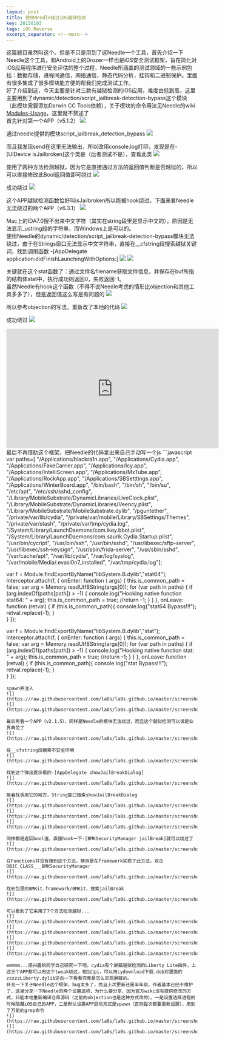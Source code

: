 ```yaml
---
layout: post
title: 使用Needle绕过iOS越狱检测
key: 20150103
tags: iOS Reverse
excerpt_separator: <!--more-->
---
```

这篇题目虽然叫这个。但是不只是用到了这Needle一个工具，首先介绍一下Needle这个工具，和Android上的Drozer一样也是iOS安全测试框架，旨在简化对iOS应用程序进行安全评估的整个过程，Needle所涵盖的测试领域的一些示例包括：数据存储，进程间通信，网络通信，静态代码分析，挂钩和二进制保护。里面有很多集成了很多模块能方便的帮我们完成测试工作。<!--more-->  
好了介绍到这，今天主要是针对三款有越狱检测的iOS应用，难度由低到高，这里主要用到了dynamic/detection/script_jailbreak-detection-bypass这个模块（此模块需要添加Darwin CC Tools依赖），关于模块的命令用法见Needle的wiki [Modules-Usage](https://github.com/mwrlabs/needle/wiki/Modules-Usage)，这里就不赘述了  
首先针对第一个APP（v5.1.2）
![](https://raw.githubusercontent.com/la0s/la0s.github.io/master/screenshots/20190114.1.png)

通过needle提供的模块script_jailbreak_detection_bypass
![](https://raw.githubusercontent.com/la0s/la0s.github.io/master/screenshots/20190114.2.png)

而且我发现send在这里无法输出，所以改用console.log打印，发现是在-[UIDevice isJailbroken]这个类是（后者测试不是），查看此类
![](https://raw.githubusercontent.com/la0s/la0s.github.io/master/screenshots/20190114.3.png)

使用了两种方法检测越狱，因为它是直接通过方法的返回值判断是否越狱的，所以可以直接修改此Bool返回值即可绕过
![](https://raw.githubusercontent.com/la0s/la0s.github.io/master/screenshots/20190114.4.png)

成功绕过
![](https://raw.githubusercontent.com/la0s/la0s.github.io/master/screenshots/20190114.5.png)

这个APP越狱检测函数恰好叫isJailbroken所以能被hook绕过，下面来看Needle无法绕过的两个APP（v6.3.1）
![](https://raw.githubusercontent.com/la0s/la0s.github.io/master/screenshots/20190114.6.png)

Mac上的IDA7.0搜不出来中文字符（其实在string段里是显示中文的），原因是无法显示_ustring段的字符串，而Windows上是可以的。  
使用Needle的dynamic/detection/script_jailbreak-detection-bypass模块无法绕过，由于在Strings窗口无法显示中文字符串，直接在__cfstring段搜索越狱关键词，找到调用函数
-[AppDelegate application:didFinishLaunchingWithOptions:]
![](https://raw.githubusercontent.com/la0s/la0s.github.io/master/screenshots/20190114.7.png)
![](https://raw.githubusercontent.com/la0s/la0s.github.io/master/screenshots/20190114.8.png)

关键就在这个stat函数了：通过文件名filename获取文件信息，并保存在buf所指的结构体stat中，执行成功则返回0，失败返回-1。  
虽然Needle有hook这个函数（不得不说Needle考虑的情形比objection和其他工具多多了），但是返回值这么写是有问题的
![](https://raw.githubusercontent.com/la0s/la0s.github.io/master/screenshots/20190114.9.png)

所以参考objection的写法，重新改了本地的代码
![](https://raw.githubusercontent.com/la0s/la0s.github.io/master/screenshots/20190114.10.png)

成功绕过
![](https://raw.githubusercontent.com/la0s/la0s.github.io/master/screenshots/20190114.11.png)

<iframe width="560" height="315" src="https://www.youtube.com/embed/X7BQDjLsCZQ" frameborder="0" allow="accelerometer; autoplay; encrypted-media; gyroscope; picture-in-picture" allowfullscreen></iframe>
最后不再借助这个框架，把Needle的代码拿出来自己手动写一个js
```javascript
var paths=[
        "/Applications/blackra1n.app",
        "/Applications/Cydia.app",
        "/Applications/FakeCarrier.app",
        "/Applications/Icy.app",
        "/Applications/IntelliScreen.app",
        "/Applications/MxTube.app",
        "/Applications/RockApp.app",
        "/Applications/SBSetttings.app",
        "/Applications/WinterBoard.app",
        "/bin/bash",
        "/bin/sh",
        "/bin/su",
        "/etc/apt",
        "/etc/ssh/sshd_config",
        "/Library/MobileSubstrate/DynamicLibraries/LiveClock.plist",
        "/Library/MobileSubstrate/DynamicLibraries/Veency.plist",
        "/Library/MobileSubstrate/MobileSubstrate.dylib",
        "/pguntether",
        "/private/var/lib/cydia",
        "/private/var/mobile/Library/SBSettings/Themes",
        "/private/var/stash",
        "/private/var/tmp/cydia.log",
        "/System/Library/LaunchDaemons/com.ikey.bbot.plist",
        "/System/Library/LaunchDaemons/com.saurik.Cydia.Startup.plist",
        "/usr/bin/cycript",
        "/usr/bin/ssh",
        "/usr/bin/sshd",
        "/usr/libexec/sftp-server",
        "/usr/libexec/ssh-keysign",
        "/usr/sbin/frida-server",
        "/usr/sbin/sshd",
        "/var/cache/apt",
        "/var/lib/cydia",
        "/var/log/syslog",
        "/var/mobile/Media/.evasi0n7_installed",
        "/var/tmp/cydia.log"];


var f = Module.findExportByName("libSystem.B.dylib","stat64");
Interceptor.attach(f, {
    onEnter: function ( args) {
        this.is_common_path = false;
        var arg = Memory.readUtf8String(args[0]);
        for (var path in paths) {
            if (arg.indexOf(paths[path]) > -1) {
                console.log("Hooking native function stat64: " + arg);
                this.is_common_path = true;
                //return -1;
            }
        }
    },
    onLeave: function (retval) {
               if (this.is_common_path){
                   console.log("stat64 Bypass!!!");
                   retval.replace(-1);
               }      
            }
});

var f = Module.findExportByName("libSystem.B.dylib","stat");
Interceptor.attach(f, {
    onEnter: function ( args) {
        this.is_common_path = false;
        var arg = Memory.readUtf8String(args[0]);
        for (var path in paths) {
            if (arg.indexOf(paths[path]) > -1) {
                console.log("Hooking native function stat: " + arg);
                this.is_common_path = true;
                //return -1;
            }
        }
    },
    onLeave: function (retval) {
               if (this.is_common_path){
                   console.log("stat Bypass!!!");
                   retval.replace(-1);
               }          
            }
});
```
spawn并注入
![](https://raw.githubusercontent.com/la0s/la0s.github.io/master/screenshots/20190114.12.png)
![](https://raw.githubusercontent.com/la0s/la0s.github.io/master/screenshots/20190114.13.png)

最后再看一个APP（v2.1.5），同样是Needle的模块无法绕过，而且这个越狱检测可以说是业界典范了
![](https://raw.githubusercontent.com/la0s/la0s.github.io/master/screenshots/20190114.14.png)

在__cfstring段搜索不安全环境
![](https://raw.githubusercontent.com/la0s/la0s.github.io/master/screenshots/20190114.15.png)

找到这个弹出提示框的-[AppDelegate showJailBreakDialog]
![](https://raw.githubusercontent.com/la0s/la0s.github.io/master/screenshots/20190114.16.png)

接着找调用它的地方，String窗口搜索showJailBreakDialog
![](https://raw.githubusercontent.com/la0s/la0s.github.io/master/screenshots/20190114.17.png)
![](https://raw.githubusercontent.com/la0s/la0s.github.io/master/screenshots/20190114.18.png)
![](https://raw.githubusercontent.com/la0s/la0s.github.io/master/screenshots/20190114.19.png)

同样都是返回bool值，直接hook一下-[BMKSecurityManager jailBreak]就可以绕过了
![](https://raw.githubusercontent.com/la0s/la0s.github.io/master/screenshots/20190114.20.png)

在Functions并没有搜到这个方法，猜测是在framework实现了此方法，双击OBJC_CLASS___BMKSecurityManager
![](https://raw.githubusercontent.com/la0s/la0s.github.io/master/screenshots/20190114.21.png)

找到包里的BMKit.framework/BMKit，搜索jailBreak
![](https://raw.githubusercontent.com/la0s/la0s.github.io/master/screenshots/20190114.22.png)

可以看到了它采用了7个方法检测越狱...
![](https://raw.githubusercontent.com/la0s/la0s.github.io/master/screenshots/20190114.23.png)
![](https://raw.githubusercontent.com/la0s/la0s.github.io/master/screenshots/20190114.24.png)
![](https://raw.githubusercontent.com/la0s/la0s.github.io/master/screenshots/20190114.25.png)
![](https://raw.githubusercontent.com/la0s/la0s.github.io/master/screenshots/20190114.26.png)

emmmm...感兴趣的同学自己研究一下吧。cydia有个屏蔽越狱检测的Liberty Lite插件，上述三个APP都可以用这个tweak绕过，相当🐂pi，可以用cydownload下载.deb对里面的zzzzzLiberty.dylib逆向一下看看究竟是怎么实现屏蔽的。  
补充一下关于Needle这个框架，bug太多了，而且上次更新还是半年前，作者基本已经不维护了，这里分享一下Needle的两个设置选项，为什么要分享，因为官方wiki没有提供修改的方式，只能本地重新编译仓库源码（之前的objection也是这种方式改的）。一是设置选择进程的时候隐藏iOS自己的APP，二是默认设置APP启动方式是spawn（否则每次都要重新设置），用到了万能的grep命令
![](https://raw.githubusercontent.com/la0s/la0s.github.io/master/screenshots/20190114.27.png)
![](https://raw.githubusercontent.com/la0s/la0s.github.io/master/screenshots/20190114.28.png)
